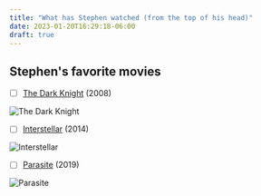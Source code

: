 ```yaml
---
title: "What has Stephen watched (from the top of his head)"
date: 2023-01-20T16:29:18-06:00
draft: true
---
```

## Stephen's favorite movies


- [ ] [The Dark Knight](https://www.imdb.com/title/tt0468569/) (2008)

![The Dark Knight](https://www.themoviedb.org/t/p/w220_and_h330_face/qJ2tW6WMUDux911r6m7haRef0WH.jpg)
- [ ] [Interstellar](https://www.imdb.com/title/tt0816692/) (2014)

![Interstellar](https://www.themoviedb.org/t/p/w220_and_h330_face/gEU2QniE6E77NI6lCU6MxlNBvIx.jpg)
- [ ] [Parasite](https://www.imdb.com/title/tt6751668/) (2019)

![Parasite](https://www.themoviedb.org/t/p/w220_and_h330_face/7IiTTgloJzvGI1TAYymCfbfl3vT.jpg)
